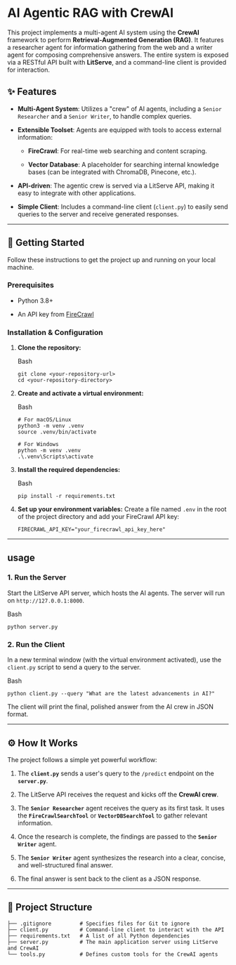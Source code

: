 # AI Agentic RAG with CrewAI

This project implements a multi-agent AI system using the **CrewAI** framework to perform **Retrieval-Augmented Generation (RAG)**. It features a researcher agent for information gathering from the web and a writer agent for composing comprehensive answers. The entire system is exposed via a RESTful API built with **LitServe**, and a command-line client is provided for interaction.

## ✨ Features

-   **Multi-Agent System**: Utilizes a "crew" of AI agents, including a `Senior Researcher` and a `Senior Writer`, to handle complex queries.
    
-   **Extensible Toolset**: Agents are equipped with tools to access external information:
    
    -   **FireCrawl**: For real-time web searching and content scraping.
        
    -   **Vector Database**: A placeholder for searching internal knowledge bases (can be integrated with ChromaDB, Pinecone, etc.).
        
-   **API-driven**: The agentic crew is served via a LitServe API, making it easy to integrate with other applications.
    
-   **Simple Client**: Includes a command-line client (`client.py`) to easily send queries to the server and receive generated responses.
    

----------

## 🚀 Getting Started

Follow these instructions to get the project up and running on your local machine.

### Prerequisites

-   Python 3.8+
    
-   An API key from [FireCrawl](https://www.firecrawl.dev/)
    

### Installation & Configuration

1.  **Clone the repository:**
    
    Bash
    
    ```
    git clone <your-repository-url>
    cd <your-repository-directory>
    
    ```
    
2.  **Create and activate a virtual environment:**
    
    Bash
    
    ```
    # For macOS/Linux
    python3 -m venv .venv
    source .venv/bin/activate
    
    # For Windows
    python -m venv .venv
    .\.venv\Scripts\activate
    
    ```
    
3.  **Install the required dependencies:**
    
    Bash
    
    ```
    pip install -r requirements.txt
    
    ```
    
4.  **Set up your environment variables:** Create a file named `.env` in the root of the project directory and add your FireCrawl API key:
    
    ```
    FIRECRAWL_API_KEY="your_firecrawl_api_key_here"
    
    ```
    

----------

## usage

### 1. Run the Server

Start the LitServe API server, which hosts the AI agents. The server will run on `http://127.0.0.1:8000`.

Bash

```
python server.py

```

### 2. Run the Client

In a new terminal window (with the virtual environment activated), use the `client.py` script to send a query to the server.

Bash

```
python client.py --query "What are the latest advancements in AI?"

```

The client will print the final, polished answer from the AI crew in JSON format.

----------

## ⚙️ How It Works

The project follows a simple yet powerful workflow:

1.  The **`client.py`** sends a user's query to the `/predict` endpoint on the **`server.py`**.
    
2.  The LitServe API receives the request and kicks off the **CrewAI crew**.
    
3.  The **`Senior Researcher`** agent receives the query as its first task. It uses the **`FireCrawlSearchTool`** or **`VectorDBSearchTool`** to gather relevant information.
    
4.  Once the research is complete, the findings are passed to the **`Senior Writer`** agent.
    
5.  The **`Senior Writer`** agent synthesizes the research into a clear, concise, and well-structured final answer.
    
6.  The final answer is sent back to the client as a JSON response.
    

----------

## 📂 Project Structure

```
├── .gitignore         # Specifies files for Git to ignore
├── client.py          # Command-line client to interact with the API
├── requirements.txt   # A list of all Python dependencies
├── server.py          # The main application server using LitServe and CrewAI
└── tools.py           # Defines custom tools for the CrewAI agents
```
